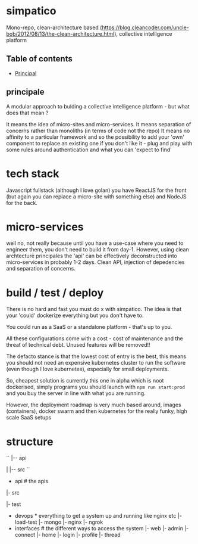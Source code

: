 # simpatico
Mono-repo, clean-architecture based (https://blog.cleancoder.com/uncle-bob/2012/08/13/the-clean-architecture.html), collective intelligence platform

## Table of contents
- [Principal](#principale)


## principale

A modular approach to bulding a collective intelligence platform - but what does that mean ?

It means the idea of micro-sites and micro-services.
It means separation of concerns rather than monoliths (in terms of code not the repo)
It means no affinity to a particular framework and so the possibility to add your 'own' component to replace an existing one if you don't like it - plug and play with some rules around authentication and what you can 'expect to find'

# tech stack

Javascript fullstack (although I love golan) you have ReactJS for the front (but again you can replace a micro-site with something else) and NodeJS for the back.

# micro-services

well no, not really because until you have a use-case where you need to engineer them, you don't need to build it from day-1. However, using clean archtecture principales the 'api' can be effectively deconstructed into micro-services in probably 1-2 days. Clean API, injection of depedencies and separation of concerns.

# build / test / deploy

There is no hard and fast you must do x with simpatico. The idea is that your 'could' dockerize everything but you don't have to.

You could run as a SaaS or a standalone platform - that's up to you.

All these configurations come with a cost - cost of maintenance and the threat of technical debt. Unused features will be removed!!

The defacto stance is that the lowest cost of entry is the best, this means you should not need an expensive kubernetes cluster to run the software (even though I love kubernetes), especially for small deployments.

So, cheapest solution is currently this one in alpha which is noot dockerised, simply programs you should launch with `npm run start:prod` and you buy the server in line with what you are running.

However, the deployment roadmap is very much based around, images (containers), docker swarm and then kubernetes for the really funky, high scale SaaS setups

# structure
``
|-- api

|   |-- src
``
- api # the apis

 |- src

 |- test
- devops * everything to get a system up and running like nginx etc
 |- load-test
 |- mongo
 |- nginx
 |- ngrok
- interfaces # the different ways to access the system
 |- web
   |- admin
   |- connect
   |- home
   |- login
   |- profile
   |- thread

